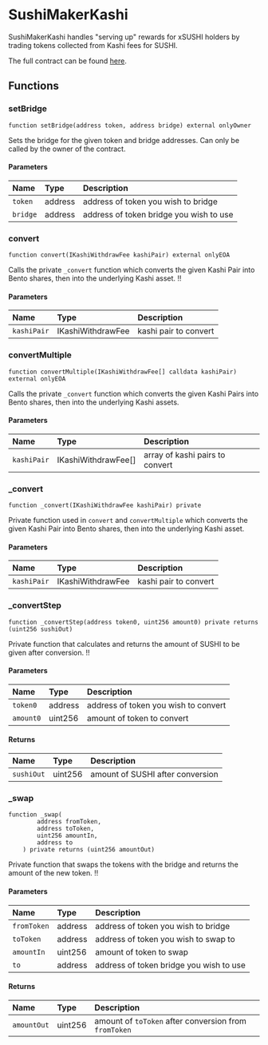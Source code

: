 # SushiMakerKashi

SushiMakerKashi handles "serving up" rewards for xSUSHI holders by trading tokens collected from Kashi fees for SUSHI.

The full contract can be found [here](https://github.com/sushiswap/sushiswap/blob/canary/contracts/SushiMakerKashi.sol).

## Functions

### setBridge

```
function setBridge(address token, address bridge) external onlyOwner
```

Sets the bridge for the given token and bridge addresses. Can only be called by the owner of the contract.

#### Parameters

| Name     | Type    | Description                             |
| :------- | :------ | :-------------------------------------- |
| `token`  | address | address of token you wish to bridge     |
| `bridge` | address | address of token bridge you wish to use |

### convert

```
function convert(IKashiWithdrawFee kashiPair) external onlyEOA
```

Calls the private `_convert` function which converts the given Kashi Pair into Bento shares, then into the underlying Kashi asset. !!

#### Parameters

| Name        | Type              | Description           |
| :---------- | :---------------- | :-------------------- |
| `kashiPair` | IKashiWithdrawFee | kashi pair to convert |

### convertMultiple

```
function convertMultiple(IKashiWithdrawFee[] calldata kashiPair) external onlyEOA
```

Calls the private `_convert` function which converts the given Kashi Pairs into Bento shares, then into the underlying Kashi assets.

#### Parameters

| Name        | Type                | Description                     |
| :---------- | :------------------ | :------------------------------ |
| `kashiPair` | IKashiWithdrawFee[] | array of kashi pairs to convert |

### \_convert

```
function _convert(IKashiWithdrawFee kashiPair) private
```

Private function used in `convert` and `convertMultiple` which converts the given Kashi Pair into Bento shares, then into the underlying Kashi asset.

#### Parameters

| Name        | Type              | Description           |
| :---------- | :---------------- | :-------------------- |
| `kashiPair` | IKashiWithdrawFee | kashi pair to convert |

### \_convertStep

```
function _convertStep(address token0, uint256 amount0) private returns (uint256 sushiOut)
```

Private function that calculates and returns the amount of SUSHI to be given after conversion. !!

#### Parameters

| Name      | Type    | Description                          |
| :-------- | :------ | :----------------------------------- |
| `token0`  | address | address of token you wish to convert |
| `amount0` | uint256 | amount of token to convert           |

#### Returns

| Name       | Type    | Description                      |
| :--------- | :------ | :------------------------------- |
| `sushiOut` | uint256 | amount of SUSHI after conversion |

### \_swap

```
function _swap(
        address fromToken,
        address toToken,
        uint256 amountIn,
        address to
    ) private returns (uint256 amountOut)
```

Private function that swaps the tokens with the bridge and returns the amount of the new token. !!

#### Parameters

| Name        | Type    | Description                             |
| :---------- | :------ | :-------------------------------------- |
| `fromToken` | address | address of token you wish to bridge     |
| `toToken`   | address | address of token you wish to swap to    |
| `amountIn`  | uint256 | amount of token to swap                 |
| `to`        | address | address of token bridge you wish to use |

#### Returns

| Name        | Type    | Description                                           |
| :---------- | :------ | :---------------------------------------------------- |
| `amountOut` | uint256 | amount of `toToken` after conversion from `fromToken` |
